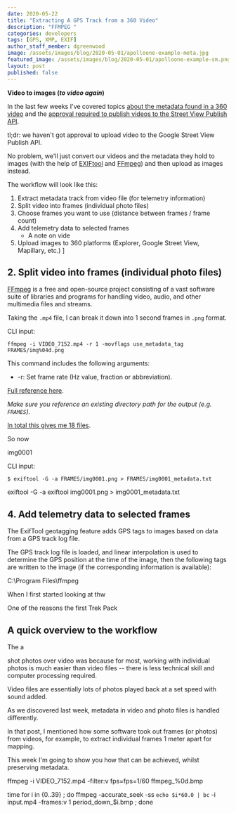 ```yaml
---
date: 2020-05-22
title: "Extracting A GPS Track from a 360 Video"
description: "FFMPEG "
categories: developers
tags: [GPS, XMP, EXIF]
author_staff_member: dgreenwood
image: /assets/images/blog/2020-05-01/apolloone-example-meta.jpg
featured_image: /assets/images/blog/2020-05-01/apolloone-example-sm.png
layout: post
published: false
---
```


**Video to images (_to video again_)**

In the last few weeks I've covered topics [about the metadata found in a 360 video](/blog/2020/metadata-exif-xmp-360-video-files) and the [approval required to publish videos to the Street View Publish API](/blog/2020/street-view-publish-api-quick-start-guide).

tl;dr: we haven't got approval to upload video to the Google Street View Publish API.

No problem, we'll just convert our videos and the metadata they hold to images (with the help of [EXIFtool](https://exiftool.org/) and [FFmpeg](https://ffmpeg.org/)) and then upload as images instead.

The workflow will look like this:

1. Extract metadata track from video file (for telemetry information)
2. Split video into frames (individual photo files)
3. Choose frames you want to use (distance between frames / frame count)
4. Add telemetry data to selected frames
	- A note on vide
5. Upload images to 360 platforms (Explorer, Google Street View, Mapillary, etc.)
]




## 2. Split video into frames (individual photo files)

[FFmpeg](https://ffmpeg.org/) is a free and open-source project consisting of a vast software suite of libraries and programs for handling video, audio, and other multimedia files and streams.

Taking the `.mp4` file, I can break it down into 1 second frames in `.png` format.

CLI input:

```
ffmpeg -i VIDEO_7152.mp4 -r 1 -movflags use_metadata_tag FRAMES/img%04d.png
```

This command includes the following arguments:

* -r: Set frame rate (Hz value, fraction or abbreviation).

[Full reference here](https://www.ffmpeg.org/ffmpeg.html).

_Make sure you reference an existing directory path for the output (e.g. `FRAMES`)._

[In total this gives me 18 files](https://drive.google.com/drive/u/1/folders/1hPCYAluasG58moLQsFPo-On5IA6guRS9).

So now 


img0001

CLI input: 

```
$ exiftool -G -a FRAMES/img0001.png > FRAMES/img0001_metadata.txt
```


exiftool -G -a exiftool img0001.png > img0001_metadata.txt


## 4. Add telemetry data to selected frames

The ExifTool geotagging feature adds GPS tags to images based on data from a GPS track log file.

The GPS track log file is loaded, and linear interpolation is used to determine the GPS position at the time of the image, then the following tags are written to the image (if the corresponding information is available):



C:\Program Files\ffmpeg


When I first started looking at thw 

One of the reasons the first Trek Pack 

## A quick overview to the workflow

The a





shot photos over video was because for most, working with individual photos is much easier than video files -- there is less technical skill and computer processing required.

Video files are essentially lots of photos played back at a set speed with sound added.

As we discovered last week, metadata in video and photo files is handled differently.

In that post, I mentioned how some software took out frames (or photos) from videos, for example, to extract individual frames 1 meter apart for mapping.

This week I'm going to show you how that can be achieved, whilst preserving metadata.




ffmpeg -i VIDEO_7152.mp4 -filter:v fps=fps=1/60 ffmpeg_%0d.bmp


time for i in {0..39} ; do ffmpeg -accurate_seek -ss `echo $i*60.0 | bc` -i input.mp4   -frames:v 1 period_down_$i.bmp ; done